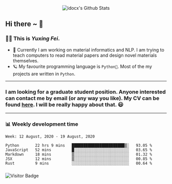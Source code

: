 <div align="center">
    <img align="center" src="https://github-readme-stats.vercel.app/api?username=idocx&show_icons=true&hide_border=true" alt="idocx's Github Stats"></img>
</div>

## Hi there ~ 👋
### 🧑🏻 This is *Yuxing Fei*. ‍

- 🚀 Currently I am working on material informatics and NLP. I am trying to teach computers to read material papers and design novel materials themselves.
- 🪐 My favourite programming language is `Python🐍`. Most of the my projects are written in `Python`.

---

### I am looking for a graduate student position. Anyone interested can contact me by email (or any way you like). My CV can be found [here](https://yuxingfei.com/src/resume.pdf). I will be really happy about that. 😃


---

### 📊 Weekly development time
<!--START_SECTION:waka-->
```text
Week: 12 August, 2020 - 19 August, 2020

Python       22 hrs 9 mins   ███████████████████████▒░   93.05 % 
JavaScript   52 mins         █░░░░░░░░░░░░░░░░░░░░░░░░   03.65 % 
Markdown     18 mins         ▒░░░░░░░░░░░░░░░░░░░░░░░░   01.32 % 
JSX          12 mins         ▒░░░░░░░░░░░░░░░░░░░░░░░░   00.85 % 
Rust         9 mins          ░░░░░░░░░░░░░░░░░░░░░░░░░   00.64 % 
```
<!--END_SECTION:waka-->

### 

![Visitor Badge](https://visitor-badge.laobi.icu/badge?page_id=idocx.idocx)